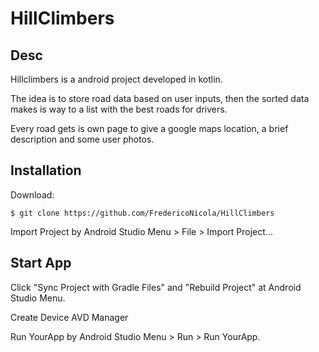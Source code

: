 # HillClimbers
## Desc
Hillclimbers is a android project developed in kotlin.

The idea is to store road data based on user inputs, then the sorted data makes is way to a list with the best roads for drivers.

Every road gets is own page to give a google maps location, a brief description and some user photos.


## Installation

Download:

    $ git clone https://github.com/FredericoNicola/HillClimbers

Import Project by Android Studio Menu > File > Import Project...


## Start App

Click "Sync Project with Gradle Files" and "Rebuild Project" at Android Studio Menu.

Create Device AVD Manager

Run YourApp by Android Studio Menu > Run > Run YourApp.

##
